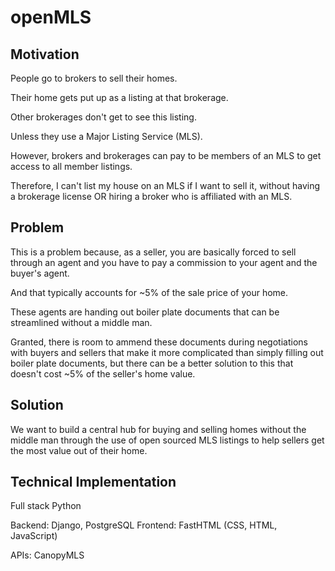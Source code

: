# openMLS

## Motivation

People go to brokers to sell their homes.

Their home gets put up as a listing at that brokerage.

Other brokerages don't get to see this listing.

Unless they use a Major Listing Service (MLS).

However, brokers and brokerages can pay to be members of an MLS to get access to all member listings.

Therefore, I can't list my house on an MLS if I want to sell it, without having a brokerage license OR hiring a broker who is affiliated with an MLS.

## Problem

This is a problem because, as a seller, you are basically forced to sell through an agent and you have to pay a commission to your agent and the buyer's agent.

And that typically accounts for ~5% of the sale price of your home.

These agents are handing out boiler plate documents that can be streamlined without a middle man.

Granted, there is room to ammend these documents during negotiations with buyers and sellers that make it more complicated than simply filling out boiler plate documents, but there can be a better solution to this that doesn't cost ~5% of the seller's home value.

## Solution

We want to build a central hub for buying and selling homes without the middle man through the use of open sourced MLS listings to help sellers get the most value out of their home.

## Technical Implementation

Full stack Python

Backend: Django, PostgreSQL
Frontend: FastHTML (CSS, HTML, JavaScript)

APIs: CanopyMLS